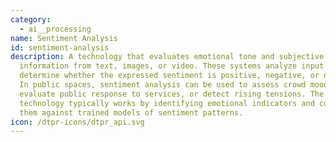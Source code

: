 ```yaml
---
category:
  - ai__processing
name: Sentiment Analysis
id: sentiment-analysis
description: A technology that evaluates emotional tone and subjective
  information from text, images, or video. These systems analyze input data to
  determine whether the expressed sentiment is positive, negative, or neutral.
  In public spaces, sentiment analysis can be used to assess crowd mood,
  evaluate public response to services, or detect rising tensions. The
  technology typically works by identifying emotional indicators and comparing
  them against trained models of sentiment patterns.
icon: /dtpr-icons/dtpr_api.svg
---
```

